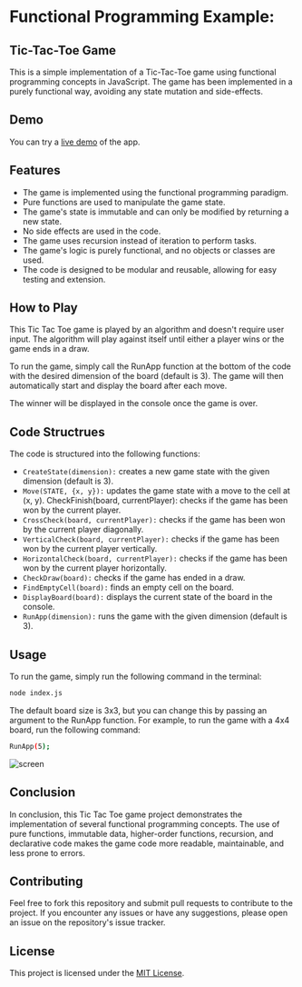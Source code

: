 # Functional Programming Example:

## Tic-Tac-Toe Game

This is a simple implementation of a Tic-Tac-Toe game using functional programming concepts in JavaScript. The game has been implemented in a purely functional way, avoiding any state mutation and side-effects.

## Demo

You can try a [live demo](https://playcode.io/1260815) of the app.

## Features

- The game is implemented using the functional programming paradigm.
- Pure functions are used to manipulate the game state.
- The game's state is immutable and can only be modified by returning a new state.
- No side effects are used in the code.
- The game uses recursion instead of iteration to perform tasks.
- The game's logic is purely functional, and no objects or classes are used.
- The code is designed to be modular and reusable, allowing for easy testing and extension.

## How to Play

This Tic Tac Toe game is played by an algorithm and doesn't require user input. The algorithm will play against itself until either a player wins or the game ends in a draw.

To run the game, simply call the RunApp function at the bottom of the code with the desired dimension of the board (default is 3). The game will then automatically start and display the board after each move.

The winner will be displayed in the console once the game is over.

## Code Structrues

The code is structured into the following functions:

- `CreateState(dimension):` creates a new game state with the given dimension (default is 3).
- `Move(STATE, {x, y}):` updates the game state with a move to the cell at (x, y).
  CheckFinish(board, currentPlayer): checks if the game has been won by the current player.
- `CrossCheck(board, currentPlayer):` checks if the game has been won by the current player diagonally.
- `VerticalCheck(board, currentPlayer):` checks if the game has been won by the current player vertically.
- `HorizontalCheck(board, currentPlayer):` checks if the game has been won by the current player horizontally.
- `CheckDraw(board):` checks if the game has ended in a draw.
- `FindEmptyCell(board):` finds an empty cell on the board.
- `DisplayBoard(board):` displays the current state of the board in the console.
- `RunApp(dimension):` runs the game with the given dimension (default is 3).

## Usage

To run the game, simply run the following command in the terminal:

```sh
node index.js
```

The default board size is 3x3, but you can change this by passing an argument to the RunApp function. For example, to run the game with a 4x4 board, run the following command:

```sh
RunApp(5);
```

![screen](https://user-images.githubusercontent.com/6079978/222897112-c8f5533d-02ef-43a2-9d75-d7faa5c5506b.gif)

## Conclusion

In conclusion, this Tic Tac Toe game project demonstrates the implementation of several functional programming concepts. The use of pure functions, immutable data, higher-order functions, recursion, and declarative code makes the game code more readable, maintainable, and less prone to errors.

## Contributing

Feel free to fork this repository and submit pull requests to contribute to the project. If you encounter any issues or have any suggestions, please open an issue on the repository's issue tracker.

## License

This project is licensed under the [MIT License](https://opensource.org/license/mit/).
